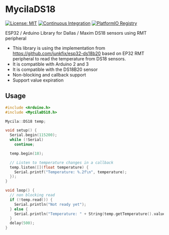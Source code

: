 # MycilaDS18

[![License: MIT](https://img.shields.io/badge/License-MIT-yellow.svg)](https://opensource.org/licenses/MIT)
[![Continuous Integration](https://github.com/mathieucarbou/MycilaDS18/actions/workflows/ci.yml/badge.svg)](https://github.com/mathieucarbou/MycilaDS18/actions/workflows/ci.yml)
[![PlatformIO Registry](https://badges.registry.platformio.org/packages/mathieucarbou/library/MycilaDS18.svg)](https://registry.platformio.org/libraries/mathieucarbou/MycilaDS18)

ESP32 / Arduino Library for Dallas / Maxim DS18 sensors using RMT peripheral

- This library is using the implementation from https://github.com/junkfix/esp32-ds18b20 based on EP32 RMT peripheral to read the temperature from DS18 sensors.
- It is compatible with Arduino 2 and 3
- It is compatible with the DS18B20 sensor
- Non-blocking and callback support
- Support value expiration

## Usage

```c++
#include <Arduino.h>
#include <MycilaDS18.h>

Mycila::DS18 temp;

void setup() {
  Serial.begin(115200);
  while (!Serial)
    continue;

  temp.begin(18);

  // Listen to temperature changes in a callback
  temp.listen([](float temperature) {
    Serial.printf("Temperature: %.2f\n", temperature);
  });
}

void loop() {
  // non blocking read
  if (!temp.read()) {
    Serial.println("Not ready yet");
  } else {
    Serial.println("Temperature: " + String(temp.getTemperature().value_or(0)));
  }
  delay(500);
}
```
